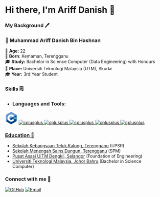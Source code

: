 # Hi there, I'm Ariff Danish 👋

### My Background 🖊️
### 📌 **Muhammad Ariff Danish Bin Hashnan**  

👤 **Age:** 22  
📍 **Born:** Kemaman, Terengganu  
🎓 **Study:** Bachelor in Science Computer (Data Engineering) with Honours  
🏫 **Place:** Universiti Teknologi Malaysia (UTM), Skudai  
🎓 **Year:** 3rd Year Student  



### Skills 🗒️
- <h3 align="left">Languages and Tools:</h3>
 <img src="https://raw.githubusercontent.com/devicons/devicon/master/icons/cplusplus/cplusplus-original.svg" alt="cplusplus" width="40" height="40"/> </a> <a href="https://www.w3schools.com/css/" target="_blank" rel="noreferrer"> 
 <img src="https://i.ibb.co/NSvx84w/C.png" alt="cplusplus" width="40" height="40"/> </a> <a href="https://www.w3schools.com/css/" target="_blank" rel="noreferrer"> 
 <img src="https://i.ibb.co/zfLwfH2/HTML.png" alt="cplusplus" width="40" height="40"/> </a> <a href="https://www.w3schools.com/css/" target="_blank" rel="noreferrer"> 
 <img src="https://i.ibb.co/HXrvk0y/css.jpg" alt="cplusplus" width="40" height="40"/> </a> <a href="https://www.w3schools.com/css/" target="_blank" rel="noreferrer"> 
 <img src="https://i.ibb.co/m8JGBZm/ASM.png" alt="cplusplus" width="40" height="40"/> </a> <a href="https://www.w3schools.com/css/" target="_blank" rel="noreferrer"> 
 <img src="https://i.ibb.co/2yvzDQL/r-programming.jpg" alt="cplusplus" width="40" height="40"/> </a> <a href="https://www.w3schools.com/css/" target="_blank" rel="noreferrer"> 


  
  
### Education 🏫
- [Sekolah Kebangsaan Teluk Kalong, Terengganu](https://ms.wikipedia.org/wiki/Sekolah_Kebangsaan_Telok_Kalong) (UPSR) 
- [Sekolah Menengah Sains Dungun, Terengganu](https://ms.wikipedia.org/wiki/Sekolah_Menengah_Sains_Dungun) (SPM)
- [Pusat Asasi UITM Dengkil, Selangor](https://asasi.uitm.edu.my/) (Foundation of Engineering)
-  [Universiti Teknologi Malaysia, Johor Bahru](https://www.utm.my) (Bachelor in Science Computer)


  
### Connect with me 🙌

<p align="left">
    <a href="https://github.com/ariffdanish" target="_blank"><img alt="GitHub" src="https://img.shields.io/badge/-@ariffdanish-181717?style=flat-square&logo=GitHub&logoColor=white"></a>
    <a href="mailto:muhammadariffdanish@graduate.utm.my" target="_blank"><img alt="Email" src="https://img.shields.io/badge/-muhammadariffdanish@graduate.utm.my-c14438?style=flat-square&logo=Gmail&logoColor=white&link=mailto:muhammadariffdanish@graduate.utm.my.com"></a>
